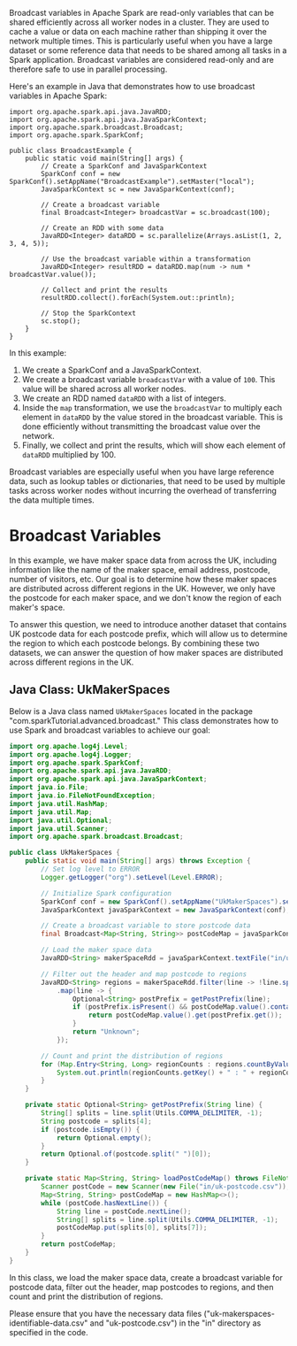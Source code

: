 Broadcast variables in Apache Spark are read-only variables that can be shared efficiently across all worker nodes in a cluster. They are used to cache a value or data on each machine rather than shipping it over the network multiple times. This is particularly useful when you have a large dataset or some reference data that needs to be shared among all tasks in a Spark application. Broadcast variables are considered read-only and are therefore safe to use in parallel processing.

Here's an example in Java that demonstrates how to use broadcast variables in Apache Spark:

```
import org.apache.spark.api.java.JavaRDD;
import org.apache.spark.api.java.JavaSparkContext;
import org.apache.spark.broadcast.Broadcast;
import org.apache.spark.SparkConf;

public class BroadcastExample {
    public static void main(String[] args) {
        // Create a SparkConf and JavaSparkContext
        SparkConf conf = new SparkConf().setAppName("BroadcastExample").setMaster("local");
        JavaSparkContext sc = new JavaSparkContext(conf);

        // Create a broadcast variable
        final Broadcast<Integer> broadcastVar = sc.broadcast(100);

        // Create an RDD with some data
        JavaRDD<Integer> dataRDD = sc.parallelize(Arrays.asList(1, 2, 3, 4, 5));

        // Use the broadcast variable within a transformation
        JavaRDD<Integer> resultRDD = dataRDD.map(num -> num * broadcastVar.value());

        // Collect and print the results
        resultRDD.collect().forEach(System.out::println);

        // Stop the SparkContext
        sc.stop();
    }
}
```

In this example:

1.  We create a SparkConf and a JavaSparkContext.
2.  We create a broadcast variable `broadcastVar` with a value of `100`. This value will be shared across all worker nodes.
3.  We create an RDD named `dataRDD` with a list of integers.
4.  Inside the `map` transformation, we use the `broadcastVar` to multiply each element in `dataRDD` by the value stored in the broadcast variable. This is done efficiently without transmitting the broadcast value over the network.
5.  Finally, we collect and print the results, which will show each element of `dataRDD` multiplied by 100.

Broadcast variables are especially useful when you have large reference data, such as lookup tables or dictionaries, that need to be used by multiple tasks across worker nodes without incurring the overhead of transferring the data multiple times.

# Broadcast Variables

In this example, we have maker space data from across the UK, including information like the name of the maker space, email address, postcode, number of visitors, etc. Our goal is to determine how these maker spaces are distributed across different regions in the UK. However, we only have the postcode for each maker space, and we don't know the region of each maker's space.

To answer this question, we need to introduce another dataset that contains UK postcode data for each postcode prefix, which will allow us to determine the region to which each postcode belongs. By combining these two datasets, we can answer the question of how maker spaces are distributed across different regions in the UK.

## Java Class: UkMakerSpaces

Below is a Java class named `UkMakerSpaces` located in the package "com.sparkTutorial.advanced.broadcast." This class demonstrates how to use Spark and broadcast variables to achieve our goal:

```java
import org.apache.log4j.Level;
import org.apache.log4j.Logger;
import org.apache.spark.SparkConf;
import org.apache.spark.api.java.JavaRDD;
import org.apache.spark.api.java.JavaSparkContext;
import java.io.File;
import java.io.FileNotFoundException;
import java.util.HashMap;
import java.util.Map;
import java.util.Optional;
import java.util.Scanner;
import org.apache.spark.broadcast.Broadcast;

public class UkMakerSpaces {
    public static void main(String[] args) throws Exception {
        // Set log level to ERROR
        Logger.getLogger("org").setLevel(Level.ERROR);

        // Initialize Spark configuration
        SparkConf conf = new SparkConf().setAppName("UkMakerSpaces").setMaster("local[1]");
        JavaSparkContext javaSparkContext = new JavaSparkContext(conf);

        // Create a broadcast variable to store postcode data
        final Broadcast<Map<String, String>> postCodeMap = javaSparkContext.broadcast(loadPostCodeMap());

        // Load the maker space data
        JavaRDD<String> makerSpaceRdd = javaSparkContext.textFile("in/uk-makerspaces-identifiable-data.csv");

        // Filter out the header and map postcode to regions
        JavaRDD<String> regions = makerSpaceRdd.filter(line -> !line.split(Utils.COMMA_DELIMITER, -1)[0].equals("Timestamp"))
            .map(line -> {
                Optional<String> postPrefix = getPostPrefix(line);
                if (postPrefix.isPresent() && postCodeMap.value().containsKey(postPrefix.get())) {
                    return postCodeMap.value().get(postPrefix.get());
                }
                return "Unknown";
            });

        // Count and print the distribution of regions
        for (Map.Entry<String, Long> regionCounts : regions.countByValue().entrySet()) {
            System.out.println(regionCounts.getKey() + " : " + regionCounts.getValue());
        }
    }

    private static Optional<String> getPostPrefix(String line) {
        String[] splits = line.split(Utils.COMMA_DELIMITER, -1);
        String postcode = splits[4];
        if (postcode.isEmpty()) {
            return Optional.empty();
        }
        return Optional.of(postcode.split(" ")[0]);
    }

    private static Map<String, String> loadPostCodeMap() throws FileNotFoundException {
        Scanner postCode = new Scanner(new File("in/uk-postcode.csv"));
        Map<String, String> postCodeMap = new HashMap<>();
        while (postCode.hasNextLine()) {
            String line = postCode.nextLine();
            String[] splits = line.split(Utils.COMMA_DELIMITER, -1);
            postCodeMap.put(splits[0], splits[7]);
        }
        return postCodeMap;
    }
}
```

In this class, we load the maker space data, create a broadcast variable for postcode data, filter out the header, map postcodes to regions, and then count and print the distribution of regions.

Please ensure that you have the necessary data files ("uk-makerspaces-identifiable-data.csv" and "uk-postcode.csv") in the "in" directory as specified in the code.
